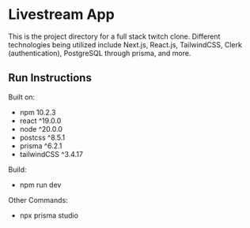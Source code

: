 # Livestream App

This is the project directory for a full stack twitch clone. Different technologies being utilized include Next.js, React.js, TailwindCSS, Clerk (authentication), PostgreSQL through prisma, and more.

## Run Instructions

Built on:
* npm 10.2.3
* react ^19.0.0
* node ^20.0.0
* postcss ^8.5.1
* prisma ^6.2.1
* tailwindCSS ^3.4.17

Build: 

* npm run dev

Other Commands:

* npx prisma studio
